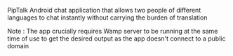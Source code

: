 
PipTalk
Android chat application that allows two people of different languages
to chat instantly without carrying the burden of translation 

Note : The app crucially requires Wamp server to be running at the same time of use
to get the desired output as the app doesn't connect to a public domain 
